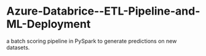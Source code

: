 # Azure-Databrice--ETL-Pipeline-and-ML-Deployment
 a batch scoring pipeline in PySpark to generate predictions on new datasets.
